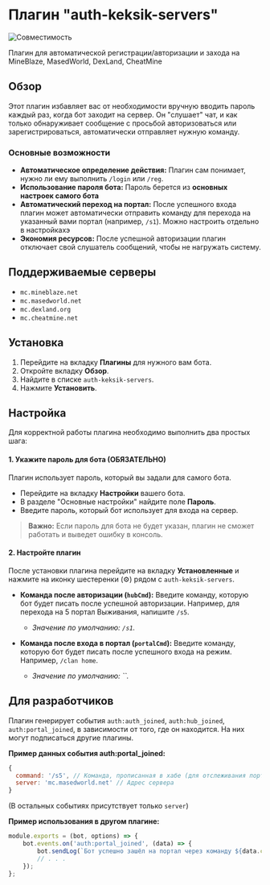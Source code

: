 # Плагин "auth-keksik-servers"

![Совместимость](https://img.shields.io/badge/серверы-MineBlaze_|_MasedWorld_|_DexLand_|_CheatMine-orange)

Плагин для автоматической регистрации/авторизации и захода на MineBlaze, MasedWorld, DexLand, CheatMine

## Обзор

Этот плагин избавляет вас от необходимости вручную вводить пароль каждый раз, когда бот заходит на сервер. Он "слушает" чат, и как только обнаруживает сообщение с просьбой авторизоваться или зарегистрироваться, автоматически отправляет нужную команду.

### Основные возможности

-   **Автоматическое определение действия:** Плагин сам понимает, нужно ли ему выполнить `/login` или `/reg`.
-   **Использование пароля бота:** Пароль берется из **основных настроек самого бота**
-   **Автоматический переход на портал:** После успешного входа плагин может автоматически отправить команду для перехода на указанный вами портал (например, `/s1`). Можно настроить отдельно в настройкахэ
-   **Экономия ресурсов:** После успешной авторизации плагин отключает свой слушатель сообщений, чтобы не нагружать систему.

## Поддерживаемые серверы

-   `mc.mineblaze.net`
-   `mc.masedworld.net`
-   `mc.dexland.org`
-   `mc.cheatmine.net`

## Установка

1.  Перейдите на вкладку **Плагины** для нужного вам бота.
2.  Откройте вкладку **Обзор**.
3.  Найдите в списке `auth-keksik-servers`.
4.  Нажмите **Установить**.

## Настройка

Для корректной работы плагина необходимо выполнить два простых шага:

#### 1. Укажите пароль для бота (ОБЯЗАТЕЛЬНО)

Плагин использует пароль, который вы задали для самого бота.

-   Перейдите на вкладку **Настройки** вашего бота.
-   В разделе "Основные настройки" найдите поле **Пароль**.
-   Введите пароль, который бот использует для входа на сервер.

> **Важно:** Если пароль для бота не будет указан, плагин не сможет работать и выведет ошибку в консоль.

#### 2. Настройте плагин

После установки плагина перейдите на вкладку **Установленные** и нажмите на иконку шестеренки (⚙️) рядом с `auth-keksik-servers`.

-   **Команда после авторизации (`hubCmd`):** Введите команду, которую бот будет писать после успешной авторизации. Например, для перехода на 5 портал Выживания, напишите `/s5`.
    -   *Значение по умолчанию: `/s1`.*

-   **Команда после входа в портал (`portalCmd`):** Введите команду, которую бот будет писать после успешного входа на режим. Например, `/clan home`.
    -   *Значение по умолчанию: ``.*

## Для разработчиков

Плагин генерирует события `auth:auth_joined`, `auth:hub_joined`, `auth:portal_joined`, в зависимости от того, где он находится. На них могут подписаться другие плагины.

**Пример данных события auth:portal_joined:**
```javascript
{
  command: '/s5', // Команда, прописанная в хабе (для отслеживания портала)
  server: 'mc.masedworld.net' // Адрес сервера
}
```
(В остальных событиях присутствует только `server`)

**Пример использования в другом плагине:**
```javascript
module.exports = (bot, options) => {
    bot.events.on('auth:portal_joined', (data) => {
        bot.sendLog(`Бот успешно зашёл на портал через команду ${data.command} на сервере ${data.server}!`);
        // . . .
    });
};
```
